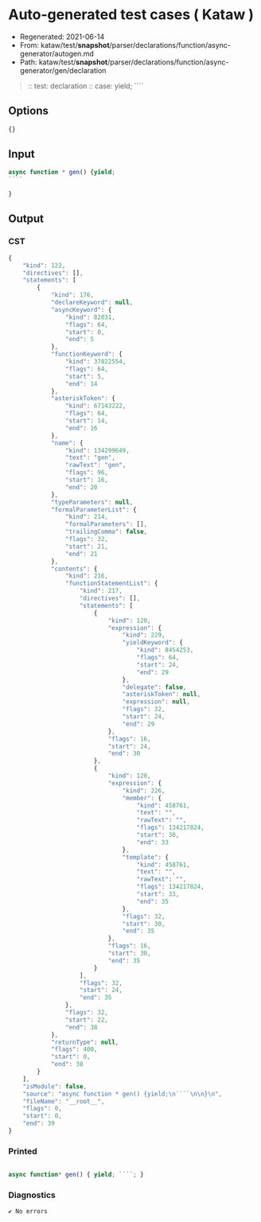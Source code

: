 # Auto-generated test cases ( Kataw )
- Regenerated: 2021-06-14
- From: kataw/test/__snapshot__/parser/declarations/function/async-generator/autogen.md
- Path: kataw/test/__snapshot__/parser/declarations/function/async-generator/gen/declaration
> :: test: declaration
> :: case: yield;
>          ````
>          
>          
## Options

`````js
{}
`````
## Input

`````js
async function * gen() {yield;
````

}

`````
## Output

### CST

```javascript
{
    "kind": 122,
    "directives": [],
    "statements": [
        {
            "kind": 176,
            "declareKeyword": null,
            "asyncKeyword": {
                "kind": 82031,
                "flags": 64,
                "start": 0,
                "end": 5
            },
            "functionKeyword": {
                "kind": 37822554,
                "flags": 64,
                "start": 5,
                "end": 14
            },
            "asteriskToken": {
                "kind": 67143222,
                "flags": 64,
                "start": 14,
                "end": 16
            },
            "name": {
                "kind": 134299649,
                "text": "gen",
                "rawText": "gen",
                "flags": 96,
                "start": 16,
                "end": 20
            },
            "typeParameters": null,
            "formalParameterList": {
                "kind": 214,
                "formalParameters": [],
                "trailingComma": false,
                "flags": 32,
                "start": 21,
                "end": 21
            },
            "contents": {
                "kind": 216,
                "functionStatementList": {
                    "kind": 217,
                    "directives": [],
                    "statements": [
                        {
                            "kind": 120,
                            "expression": {
                                "kind": 229,
                                "yieldKeyword": {
                                    "kind": 8454253,
                                    "flags": 64,
                                    "start": 24,
                                    "end": 29
                                },
                                "delegate": false,
                                "asteriskToken": null,
                                "expression": null,
                                "flags": 32,
                                "start": 24,
                                "end": 29
                            },
                            "flags": 16,
                            "start": 24,
                            "end": 30
                        },
                        {
                            "kind": 120,
                            "expression": {
                                "kind": 226,
                                "member": {
                                    "kind": 458761,
                                    "text": "",
                                    "rawText": "",
                                    "flags": 134217824,
                                    "start": 30,
                                    "end": 33
                                },
                                "template": {
                                    "kind": 458761,
                                    "text": "",
                                    "rawText": "",
                                    "flags": 134217824,
                                    "start": 33,
                                    "end": 35
                                },
                                "flags": 32,
                                "start": 30,
                                "end": 35
                            },
                            "flags": 16,
                            "start": 30,
                            "end": 35
                        }
                    ],
                    "flags": 32,
                    "start": 24,
                    "end": 35
                },
                "flags": 32,
                "start": 22,
                "end": 38
            },
            "returnType": null,
            "flags": 400,
            "start": 0,
            "end": 38
        }
    ],
    "isModule": false,
    "source": "async function * gen() {yield;\n````\n\n}\n",
    "fileName": "__root__",
    "flags": 0,
    "start": 0,
    "end": 39
}
```

### Printed

```javascript

async function* gen() { yield; ````; }

```

### Diagnostics

```javascript
✔ No errors
```

